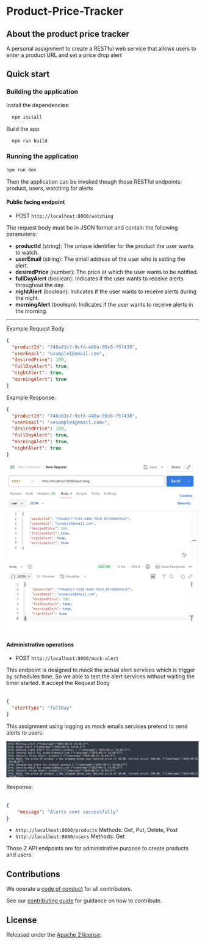 # Product-Price-Tracker

## About the product price tracker

A personal assignment to create a RESTful web service that allows users to enter a product URL and set a price drop alert

## Quick start

### Building the application

Install the dependencies:

```sh
  npm install
```

Build the app

```sh
  npm run build
```

### Running the application

```sh
npm run dev
```

Then the application can be invoked though those RESTful endpoints: product, users, watching for alerts

#### Public facing endpoint

* POST `http://localhost:8000/watching`  

The request body must be in JSON format and contain the following parameters:

* **productId** (string): The unique identifier for the product the user wants to watch.
* **userEmail** (string): The email address of the user who is setting the alert.
* **desiredPrice** (number): The price at which the user wants to be notified.
* **fullDayAlert** (boolean): Indicates if the user wants to receive alerts throughout the day.
* **nightAlert** (boolean): Indicates if the user wants to receive alerts during the night.
* **morningAlert** (boolean): Indicates if the user wants to receive alerts in the morning.

---

Example Request Body

```json
{
  "productId": "746a83c7-9cfd-440a-90c8-f57438",
  "userEmail": "example1@email.com",
  "desiredPrice": 100,
  "fullDayAlert": true,
  "nightAlert": true,
  "morningAlert": true
}
```

Example Response:

```json
{
  "productId": "746a83c7-9cfd-440a-90c8-f57438",
  "userEmail": "<example1@email.com>",
  "desiredPrice": 100,
  "fullDayAlert": true,
  "morningAlert": true,
  "nightAlert": true
}

```

![1755027241418](image/README/1755027241418.png)

#### Administrative operations

* POST `http://localhost:8000/mock-alert`

This endpoint is designed to mock the actual alert services which is trigger by schedules time.
So we able to test the alert services without waiting the timer started.
It accept the Request Body

```json

{
  "alertType": "fullDay"
}

```

This assignment using logging as mock emails services
pretend to send alerts to users:

![1755026679199](image/README/1755026679199.png)

Response:

```json

{
    "message": "Alerts sent successfully"
}

```

* `http://localhost:8000/products` Methods: Get, Put, Delete, Post
* `http://localhost:8000/users` Methods: Get

Those 2 API endpoints are for administrative purpose to create products and users.

## Contributions

We operate a [code of conduct](CODE_OF_CONDUCT.md) for all contributors.

See our [contributing guide](CONTRIBUTING.md) for guidance on how to contribute.

## License

Released under the [Apache 2 license](LICENCE.txt).
